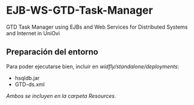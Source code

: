 # EJB-WS-GTD-Task-Manager
GTD Task Manager using EJBs and Web Services for Distributed Systems and Internet in UniOvi

## Preparación del entorno ##

Para poder ejecutarse bien, incluir en _widfly/standalone/deployments_:
+ hsqldb.jar
+ GTD-ds.xml


_Ambos se incluyen en la carpeta Resources._
